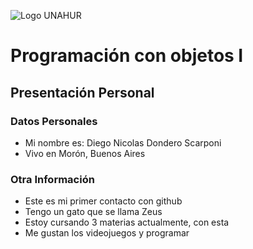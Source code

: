 ![Logo UNAHUR](./UNAHUR.png)

# Programación con objetos I
## Presentación Personal

### Datos Personales
- Mi nombre es: Diego Nicolas Dondero Scarponi
- Vivo en Morón, Buenos Aires


### Otra Información
- Este es mi primer contacto con github
- Tengo un gato que se llama Zeus
- Estoy cursando 3 materias actualmente, con esta
- Me gustan los videojuegos y programar
